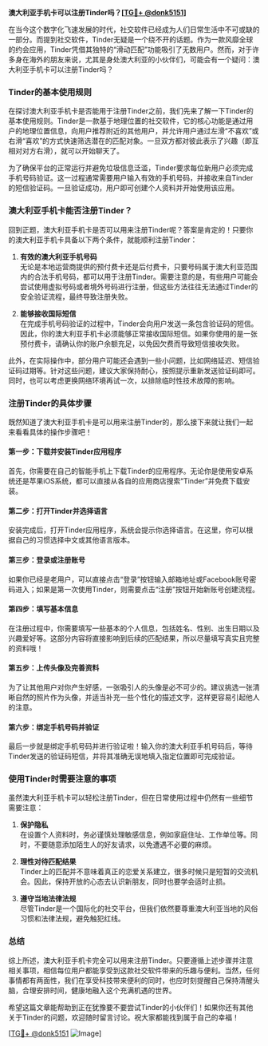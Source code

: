 **澳大利亚手机卡可以注册Tinder吗？[[TG💪+ @donk5151](https://t.me/s/donk5151)]**

在当今这个数字化飞速发展的时代，社交软件已经成为人们日常生活中不可或缺的一部分。而提到社交软件，Tinder无疑是一个绕不开的话题。作为一款风靡全球的约会应用，Tinder凭借其独特的“滑动匹配”功能吸引了无数用户。然而，对于许多身在海外的朋友来说，尤其是身处澳大利亚的小伙伴们，可能会有一个疑问：澳大利亚手机卡可以注册Tinder吗？

### Tinder的基本使用规则

在探讨澳大利亚手机卡是否能用于注册Tinder之前，我们先来了解一下Tinder的基本使用规则。Tinder是一款基于地理位置的社交软件，它的核心功能是通过用户的地理位置信息，向用户推荐附近的其他用户，并允许用户通过左滑“不喜欢”或右滑“喜欢”的方式快速筛选潜在的匹配对象。一旦双方都对彼此表示了兴趣（即互相对对方右滑），就可以开始聊天了。

为了确保平台的正常运行并避免垃圾信息泛滥，Tinder要求每位新用户必须完成手机号码验证。这一过程通常需要用户输入有效的手机号码，并接收来自Tinder的短信验证码。一旦验证成功，用户即可创建个人资料并开始使用该应用。

### 澳大利亚手机卡能否注册Tinder？

回到正题，澳大利亚手机卡是否可以用来注册Tinder呢？答案是肯定的！只要你的澳大利亚手机卡具备以下两个条件，就能顺利注册Tinder：

1. **有效的澳大利亚手机号码**  
   无论是本地运营商提供的预付费卡还是后付费卡，只要号码属于澳大利亚范围内的合法手机号码，都可以用于注册Tinder。需要注意的是，有些用户可能会尝试使用虚拟号码或者境外号码进行注册，但这些方法往往无法通过Tinder的安全验证流程，最终导致注册失败。

2. **能够接收国际短信**  
   在完成手机号码验证的过程中，Tinder会向用户发送一条包含验证码的短信。因此，你的澳大利亚手机卡必须能够正常接收国际短信。如果你使用的是一张预付费卡，请确认你的账户余额充足，以免因欠费而导致短信接收失败。

此外，在实际操作中，部分用户可能还会遇到一些小问题，比如网络延迟、短信验证码过期等。针对这些问题，建议大家保持耐心，按照提示重新发送验证码即可。同时，也可以考虑更换网络环境再试一次，以排除临时性技术故障的影响。

### 注册Tinder的具体步骤

既然知道了澳大利亚手机卡是可以用来注册Tinder的，那么接下来就让我们一起来看看具体的操作步骤吧！

#### 第一步：下载并安装Tinder应用程序
首先，你需要在自己的智能手机上下载Tinder的应用程序。无论你是使用安卓系统还是苹果iOS系统，都可以直接从各自的应用商店搜索“Tinder”并免费下载安装。

#### 第二步：打开Tinder并选择语言
安装完成后，打开Tinder应用程序，系统会提示你选择语言。在这里，你可以根据自己的习惯选择中文或其他语言版本。

#### 第三步：登录或注册账号
如果你已经是老用户，可以直接点击“登录”按钮输入邮箱地址或Facebook账号密码进入；如果是第一次使用Tinder，则需要点击“注册”按钮开始新账号创建流程。

#### 第四步：填写基本信息
在注册过程中，你需要填写一些基本的个人信息，包括姓名、性别、出生日期以及兴趣爱好等。这部分内容将直接影响到后续的匹配结果，所以尽量填写真实且完整的资料哦！

#### 第五步：上传头像及完善资料
为了让其他用户对你产生好感，一张吸引人的头像是必不可少的。建议挑选一张清晰自然的照片作为头像，并适当补充一些个性化的描述文字，这样更容易引起他人的注意。

#### 第六步：绑定手机号码并验证
最后一步就是绑定手机号码并进行验证啦！输入你的澳大利亚手机号码后，等待Tinder发送的验证码短信，并将其准确无误地填入指定位置即可完成验证。

### 使用Tinder时需要注意的事项

虽然澳大利亚手机卡可以轻松注册Tinder，但在日常使用过程中仍然有一些细节需要注意：

1. **保护隐私**  
   在设置个人资料时，务必谨慎处理敏感信息，例如家庭住址、工作单位等。同时，不要随意添加陌生人的好友请求，以免遭遇不必要的麻烦。

2. **理性对待匹配结果**  
   Tinder上的匹配并不意味着真正的恋爱关系建立，很多时候只是短暂的交流机会。因此，保持开放的心态去认识新朋友，同时也要学会适时止损。

3. **遵守当地法律法规**  
   尽管Tinder是一个国际化的社交平台，但我们依然要尊重澳大利亚当地的风俗习惯和法律法规，避免触犯红线。

### 总结

综上所述，澳大利亚手机卡完全可以用来注册Tinder。只要遵循上述步骤并注意相关事项，相信每位用户都能享受到这款社交软件带来的乐趣与便利。当然，任何事情都有两面性，我们在享受科技带来便利的同时，也应时刻提醒自己保持清醒头脑，合理安排时间，健康地融入这个充满机遇的世界。

希望这篇文章能帮助到正在犹豫要不要尝试Tinder的小伙伴们！如果你还有其他关于Tinder的问题，欢迎随时留言讨论。祝大家都能找到属于自己的幸福！

[[TG💪+ @donk5151](https://t.me/s/donk5151) ![Image](https://i.postimg.cc/rwNCRYN7/Snipaste-2025-04-30-17-27-05.png)]
